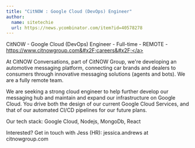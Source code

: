 ```yaml
---
title: "CitNOW : Google Cloud (DevOps) Engineer"
author:
  name: sitetechie
  url: https://news.ycombinator.com/item?id=40578278
---
```

CitNOW - Google Cloud (DevOps) Engineer - Full-time - REMOTE - <a href="https:&#x2F;&#x2F;www.citnowgroup.com&#x2F;careers&#x2F;" rel="nofollow">https:&#x2F;&#x2F;www.citnowgroup.com&#x2F;careers&#x2F;</a>

At CitNOW Conversations, part of CitNOW Group, we&#x27;re developing an automotive messaging platform, connecting car brands and dealers to consumers through innovative messaging solutions (agents and bots). We are a fully remote team.

We are seeking a strong cloud engineer to help further develop our messaging hub and maintain and expand our infrastructure on Google Cloud. You drive both the design of our current Google Cloud Services, and that of our automated CI&#x2F;CD pipelines for our future plans.

Our tech stack: Google Cloud, Nodejs, MongoDb, React

Interested? Get in touch with Jess (HR): jessica.andrews at citnowgroup.com
